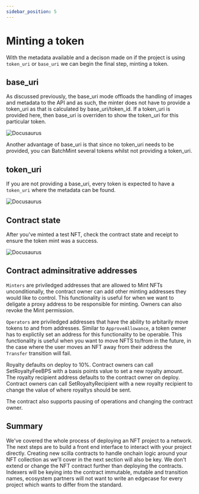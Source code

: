 ```yaml
---
sidebar_position: 5
---
```


# Minting a token

With the metadata available and a decison made on if the project is using ```token_uri``` or ```base_uri``` we can begin the final step, minting a token.

## base_uri

As discussed previously, the base_uri mode offloads the handling of images and metadata to the API and as such, the minter does not have to provide a token_uri as that is calculated by base_uri/token_id. If a token_uri is provided here, then base_uri is overriden to show the token_uri for this particular token.

![Docusaurus](/img/tutorials/MyNFTProject/mint-base.png)

Another advantage of base_uri is that since no token_uri needs to be provided, you can BatchMint several tokens whilst not providing a token_uri.

## token_uri

If you are not providing a base_uri, every token is expected to have a ```token_uri``` where the metadata can be found.

![Docusaurus](/img/tutorials/MyNFTProject/mint-token.png)

## Contract state

After you've minted a test NFT, check the contract state and receipt to ensure the token mint was a success.

![Docusaurus](/img/tutorials/MyNFTProject/token-state.png)

## Contract adminsitrative addresses

```Minters``` are priviledged addresses that are allowed to Mint NFTs unconditionally, the contract owner can add other minting addresses they would like to control. This functionality is useful for when we want to deligate a proxy address to be responsible for minting. Owners can also revoke the Mint permission.

```Operators``` are priviledged addresses that have the ability to arbitarily move tokens to and from addresses. Similar to ```ApproveAllowance```, a token owner has to explictily set an address for this functionality to be operable. This functionality is useful when you want to move NFTS to/from in the future, in the case where the user moves an NFT away from their address the ```Transfer``` transition will fail.

Royalty defaults on deploy to 10%. Contract owners can call SetRoyaltyFeeBPS with a basis points value to set a new royalty amount. The royalty recipient address defaults to the contract owner on deploy. Contract owners can call SetRoyaltyRecipient with a new royalty recipient to change the value of where royaltys should be sent.

The contract also supports pausing of operations and changing the contract owner.

## Summary

We've covered the whole process of deploying an NFT project to a network. The next steps are to build a front end interface to interact with your project directly. Creating new scilla contracts to handle onchain logic around your NFT collection as we'll cover in the next section will also be key. We don't extend or change the NFT contract further than deploying the contracts. Indexers will be keying into the contract immutable, mutable and transition names, ecosystem partners will not want to write an edgecase for every project which wants to differ from the standard. 
